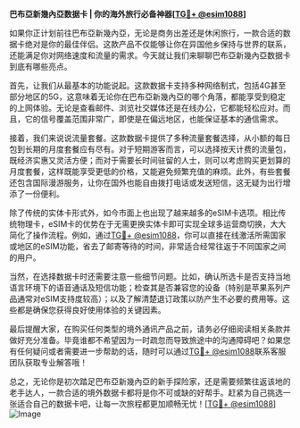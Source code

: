**巴布亞新幾內亞数据卡 | 你的海外旅行必备神器[[TG💪+ @esim1088](https://t.me/s/esim1088)]**

如果你正计划前往巴布亞新幾內亞，无论是商务出差还是休闲旅行，一款合适的数据卡绝对是你的最佳伴侣。这款产品不仅能够让你在异国他乡保持与世界的联系，还能满足你对网络速度和流量的需求。今天就让我们来聊聊巴布亞新幾內亞数据卡到底有哪些亮点。

首先，让我们从最基本的功能说起。这款数据卡支持多种网络制式，包括4G甚至部分地区的5G，这意味着无论你在巴布亞新幾內亞的哪个角落，都能享受到稳定的上网体验。无论是查看邮件、浏览社交媒体还是在线办公，它都能轻松应对。而且，它的信号覆盖范围非常广，即使是在偏远地区，也能保证基本的通信需求。

接着，我们来说说流量套餐。这款数据卡提供了多种流量套餐选择，从小额的每日包到长期的月度套餐应有尽有。对于短期游客而言，可以选择按天计费的流量包，既经济实惠又灵活方便；而对于需要长时间驻留的人士，则可以考虑购买更划算的月度套餐，这样既能享受更低的价格，又能避免频繁充值的麻烦。此外，有些套餐还包含国际漫游服务，让你在国外也能自由拨打电话或发送短信，这无疑为出行增添了一份便利。

除了传统的实体卡形式外，如今市面上也出现了越来越多的eSIM卡选项。相比传统物理卡，eSIM卡的优势在于无需更换实体卡即可实现全球多运营商切换，大大简化了操作流程。例如，通过[TG💪+ @esim1088](https://t.me/s/esim1088)，你可以直接在线激活所需国家或地区的eSIM功能，省去了邮寄等待的时间，非常适合经常往返于不同国家之间的用户。

当然，在选择数据卡时还需要注意一些细节问题。比如，确认所选卡是否支持当地语言环境下的语音通话及短信功能；检查其是否兼容您的设备（特别是苹果系列产品通常对eSIM支持度较高）；以及了解清楚退订政策以防产生不必要的费用等。这些都是确保您获得良好使用体验的关键因素。

最后提醒大家，在购买任何类型的境外通讯产品之前，请务必仔细阅读相关条款并做好充分准备。毕竟谁都不希望因为一时疏忽而导致旅途中的沟通障碍吧？如果您有任何疑问或者需要进一步帮助的话，随时可以通过[TG💪+ @esim1088](https://t.me/s/esim1088)联系客服团队获取专业解答哦！

总之，无论你是初次踏足巴布亞新幾內亞的新手探险家，还是需要频繁往返该地的老手达人，一款合适的境外数据卡都将是你不可或缺的好帮手。赶紧为自己挑选一张适合自己的数据卡吧，让每一次旅程都更加顺畅无忧！[[TG💪+ @esim1088](https://t.me/s/esim1088)] ![Image](https://i.postimg.cc/4NQfJmqS/Snipaste-2025-05-13-00-14-12.png)